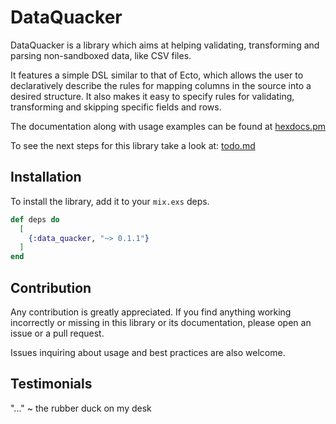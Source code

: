 # DataQuacker

DataQuacker is a library which aims at helping validating, transforming and parsing non-sandboxed data, like CSV files.

It features a simple DSL similar to that of Ecto, which allows the user to declaratively describe the rules for mapping columns in the source into a desired structure. It also makes it easy to specify rules for validating, transforming and skipping specific fields and rows.

The documentation along with usage examples can be found at [hexdocs.pm](https://hexdocs.pm/data_quacker/DataQuacker.html)

To see the next steps for this library take a look at: [todo.md](./docs/todo.md)

## Installation

To install the library, add it to your `mix.exs` deps.

```elixir
def deps do
  [
    {:data_quacker, "~> 0.1.1"}
  ]
end
```

## Contribution

Any contribution is greatly appreciated. If you find anything working incorrectly or missing in this library or its documentation, please open an issue or a pull request.

Issues inquiring about usage and best practices are also welcome.

## Testimonials

"..." ~ the rubber duck on my desk
